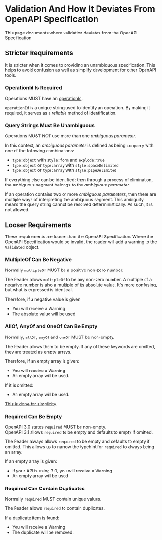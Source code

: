 # Validation And How It Deviates From OpenAPI Specification
This page documents where validation deviates from the OpenAPI Specification.

## Stricter Requirements
It is stricter when it comes to providing an unambiguous specification.
This helps to avoid confusion as well as simplify development for other OpenAPI tools.

### OperationId Is Required

Operations MUST have an [operationId](https://github.com/OAI/OpenAPI-Specification/blob/3.1.0/versions/3.0.3.md#fixed-fields-8).

`operationId` is a unique string used to identify an operation.
By making it required, it serves as a _reliable_ method of identification.

### Query Strings Must Be Unambiguous

Operations MUST NOT use more than one _ambiguous parameter_.

In this context, an _ambiguous parameter_ is defined as being `in:query` with one of the following combinations:
- `type:object` with `style:form` and `explode:true`
- `type:object` or `type:array` with `style:spaceDelimited`
- `type:object` or `type:array` with `style:pipeDelimited`

If everything else can be identified; then through a process of elimination, the ambiguous segment belongs to the _ambiguous parameter_

If an operation contains two or more _ambiguous parameters_, then there are multiple ways of interpreting the ambiguous segment.
This ambiguity means the query string cannot be resolved deterministically.
As such, it is not allowed.

## Looser Requirements

These requirements are looser than the OpenAPI Specification.
Where the OpenAPI Specification would be invalid, the reader will add a warning to the `Validated` object.

### MultipleOf Can Be Negative

Normally `multipleOf` MUST be a positive non-zero number.

The Reader allows `multipleOf` to be any non-zero number.
A multiple of a negative number is also a multiple of its absolute value.
It's more confusing, but what is expressed is identical.

Therefore, if a negative value is given:
- You will receive a Warning
- The absolute value will be used

### AllOf, AnyOf and OneOf Can Be Empty

Normally, `allOf`, `anyOf` and `oneOf` MUST be non-empty.

The Reader allows them to be empty.
If any of these keywords are omitted, they are treated as empty arrays.


Therefore, if an empty array is given:
- You will receive a Warning
- An empty array will be used.

If it is omitted:
- An empty array will be used.

[This is done for simplicity](object-simplifications.md#allof-anyof-and-oneof-are-always-arrays).

### Required Can Be Empty 

OpenAPI 3.0 states `required` MUST be non-empty.  
OpenAPI 3.1 allows `required` to be empty and defaults to empty if omitted. 

The Reader always allows `required` to be empty and defaults to empty if omitted.
This allows us to narrow the typehint for `required` to always being an array.

If an empty array is given:
- If your API is using 3.0, you will receive a Warning
- An empty array will be used

### Required Can Contain Duplicates

Normally `required` MUST contain unique values.

The Reader allows `required` to contain duplicates.

If a duplicate item is found:
- You will receive a Warning
- The duplicate will be removed.
